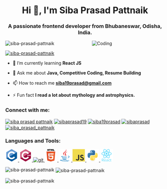 

<h1 align="center">Hi 👋, I'm Siba Prasad Pattnaik</h1>
<h3 align="center">A passionate frontend developer from Bhubaneswar, Odisha, India.</h3>

<img align="right" alt="Coding" width="230" src="https://i.pinimg.com/originals/e1/f3/41/e1f3413bf5036045713341394f617225.gif">

<p align="left"> <img src="https://komarev.com/ghpvc/?username=siba-prasad-pattnaik&label=Profile%20views&color=0e75b6&style=flat" alt="siba-prasad-pattnaik" /> </p>

<p align="left"> <a href="https://github.com/ryo-ma/github-profile-trophy"><img src="https://github-profile-trophy.vercel.app/?username=siba-prasad-pattnaik" alt="siba-prasad-pattnaik" /></a> </p>

- 🌱 I’m currently learning **React JS**

- 💬 Ask me about **Java, Competitive Coding, Resume Building**

- 📫 How to reach me **siba19prasad@gmail.com**

- ⚡ Fun fact **I read a lot about mythology and astrophysics.**

<h3 align="left">Connect with me:</h3>
<p align="left">
<a href="https://linkedin.com/in/siba prasad pattnaik" target="blank"><img align="center" src="https://raw.githubusercontent.com/rahuldkjain/github-profile-readme-generator/master/src/images/icons/Social/linked-in-alt.svg" alt="siba prasad pattnaik" height="30" width="40" /></a>
<a href="https://www.codechef.com/users/sibaprasad19" target="blank"><img align="center" src="https://cdn.jsdelivr.net/npm/simple-icons@3.1.0/icons/codechef.svg" alt="sibaprasad19" height="30" width="40" /></a>
<a href="https://www.hackerrank.com/siba19prasad" target="blank"><img align="center" src="https://raw.githubusercontent.com/rahuldkjain/github-profile-readme-generator/master/src/images/icons/Social/hackerrank.svg" alt="siba19prasad" height="30" width="40" /></a>
<a href="https://codeforces.com/profile/sibaprasad" target="blank"><img align="center" src="https://raw.githubusercontent.com/rahuldkjain/github-profile-readme-generator/master/src/images/icons/Social/codeforces.svg" alt="sibaprasad" height="30" width="40" /></a>
<a href="https://www.leetcode.com/siba_prasad_pattnaik" target="blank"><img align="center" src="https://raw.githubusercontent.com/rahuldkjain/github-profile-readme-generator/master/src/images/icons/Social/leet-code.svg" alt="siba_prasad_pattnaik" height="30" width="40" /></a>
</p>

<h3 align="left">Languages and Tools:</h3>
<p align="left"> <a href="https://www.cprogramming.com/" target="_blank" rel="noreferrer"> <img src="https://raw.githubusercontent.com/devicons/devicon/master/icons/c/c-original.svg" alt="c" width="40" height="40"/> </a> <a href="https://www.w3schools.com/cpp/" target="_blank" rel="noreferrer"> <img src="https://raw.githubusercontent.com/devicons/devicon/master/icons/cplusplus/cplusplus-original.svg" alt="cplusplus" width="40" height="40"/> </a> <a href="https://git-scm.com/" target="_blank" rel="noreferrer"> <img src="https://www.vectorlogo.zone/logos/git-scm/git-scm-icon.svg" alt="git" width="40" height="40"/> </a> <a href="https://www.w3.org/html/" target="_blank" rel="noreferrer"> <img src="https://raw.githubusercontent.com/devicons/devicon/master/icons/html5/html5-original-wordmark.svg" alt="html5" width="40" height="40"/> </a> <a href="https://www.java.com" target="_blank" rel="noreferrer"> <img src="https://raw.githubusercontent.com/devicons/devicon/master/icons/java/java-original.svg" alt="java" width="40" height="40"/> </a> <a href="https://developer.mozilla.org/en-US/docs/Web/JavaScript" target="_blank" rel="noreferrer"> <img src="https://raw.githubusercontent.com/devicons/devicon/master/icons/javascript/javascript-original.svg" alt="javascript" width="40" height="40"/> </a> <a href="https://www.python.org" target="_blank" rel="noreferrer"> <img src="https://raw.githubusercontent.com/devicons/devicon/master/icons/python/python-original.svg" alt="python" width="40" height="40"/> </a> <a href="https://reactjs.org/" target="_blank" rel="noreferrer"> <img src="https://raw.githubusercontent.com/devicons/devicon/master/icons/react/react-original-wordmark.svg" alt="react" width="40" height="40"/> </a> </p>

<p><img align="left" src="https://github-readme-stats.vercel.app/api/top-langs?username=siba-prasad-pattnaik&show_icons=true&locale=en&layout=compact" alt="siba-prasad-pattnaik" /></p>

<p>&nbsp;<img align="center" src="https://github-readme-stats.vercel.app/api?username=siba-prasad-pattnaik&show_icons=true&locale=en" alt="siba-prasad-pattnaik" /></p>

<p><img align="center" src="https://github-readme-streak-stats.herokuapp.com/?user=siba-prasad-pattnaik&" alt="siba-prasad-pattnaik" /></p>
